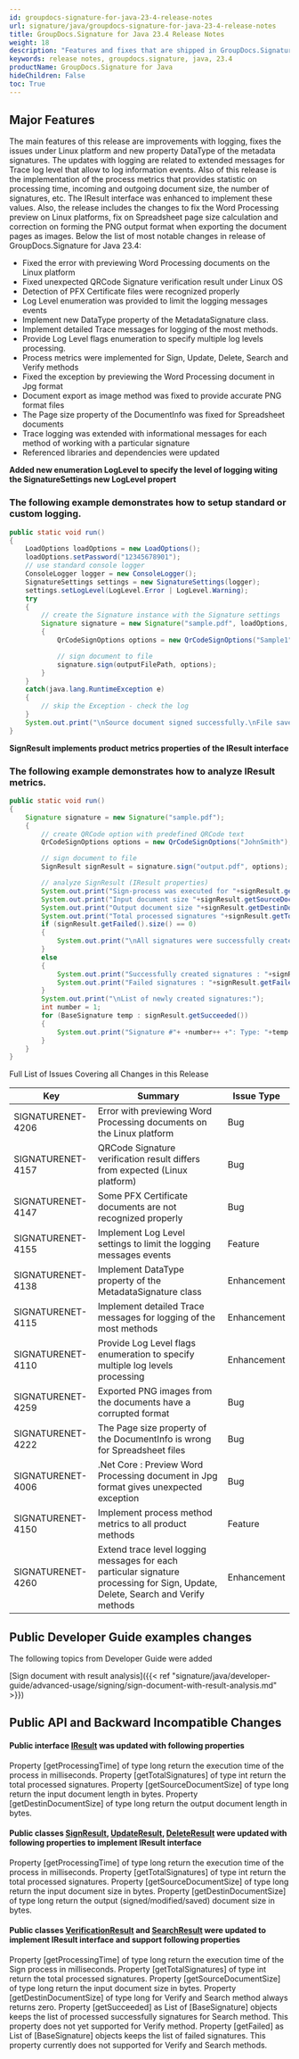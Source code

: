 ```yaml
---
id: groupdocs-signature-for-java-23-4-release-notes
url: signature/java/groupdocs-signature-for-java-23-4-release-notes
title: GroupDocs.Signature for Java 23.4 Release Notes
weight: 18
description: "Features and fixes that are shipped in GroupDocs.Signature for Java 23.4"
keywords: release notes, groupdocs.signature, java, 23.4
productName: GroupDocs.Signature for Java
hideChildren: False
toc: True
---
```


## Major Features

The main features of this release are improvements with logging, fixes the issues under Linux platform and new property DataType of the metadata signatures. The updates with logging are related to extended messages for Trace log level that allow to log information events. Also of this release is the implementation of the process metrics that provides statistic on processing time, incoming and outgoing document size, the number of signatures, etc. The IResult interface was enhanced to implement these values. Also, the release includes the changes to fix the Word Processing preview on Linux platforms, fix on Spreadsheet page size calculation and correction on forming the PNG output format when exporting the document pages as images. Below the list of most notable changes in release of GroupDocs.Signature for Java 23.4:

* Fixed the error with previewing Word Processing documents on the Linux platform
* Fixed unexpected QRCode Signature verification result under Linux OS
* Detection of PFX Certificate files were recognized properly
* Log Level enumeration was provided to limit the logging messages events
* Implement new DataType property of the MetadataSignature class.
* Implement detailed Trace messages for logging of the most methods.
* Provide Log Level flags enumeration to specify multiple log levels processing.
* Process metrics were implemented for Sign, Update, Delete, Search and Verify methods
* Fixed the exception by previewing the Word Processing document in Jpg format
* Document export as image method was fixed to provide accurate PNG format files
* The Page size property of the DocumentInfo was fixed for Spreadsheet documents
* Trace logging was extended with informational messages for each method of working with a particular signature
* Referenced libraries and dependencies were updated


**Added new enumeration LogLevel to specify the level of logging witing the SignatureSettings new LogLevel propert**

### The following example demonstrates how to setup standard or custom logging.

```java
public static void run()
{
    LoadOptions loadOptions = new LoadOptions();
    loadOptions.setPassword("12345678901");
    // use standard console logger
    ConsoleLogger logger = new ConsoleLogger();
    SignatureSettings settings = new SignatureSettings(logger);
    settings.setLogLevel(LogLevel.Error | LogLevel.Warning);
    try
    {
        // create the Signature instance with the Signature settings
        Signature signature = new Signature("sample.pdf", loadOptions, settings);
        {
            QrCodeSignOptions options = new QrCodeSignOptions("Sample1");

            // sign document to file
            signature.sign(outputFilePath, options);
        }
    }
    catch(java.lang.RuntimeException e)
    {
        // skip the Exception - check the log
    }
    System.out.print("\nSource document signed successfully.\nFile saved at "+  outputFilePath);
}
```


**SignResult implements product metrics properties of the IResult interface**

### The following example demonstrates how to analyze IResult metrics.

```java
public static void run()
{
    Signature signature = new Signature("sample.pdf");
    {
        // create QRCode option with predefined QRCode text
        QrCodeSignOptions options = new QrCodeSignOptions("JohnSmith");

        // sign document to file
        SignResult signResult = signature.sign("output.pdf", options);

        // analyze SignResult (IResult properties)
        System.out.print("Sign-process was executed for "+signResult.getProcessingTime()+" mls");
        System.out.print("Input document size "+signResult.getSourceDocumentSize()+" bytes");
        System.out.print("Output document size "+signResult.getDestinDocumentSize()+" bytes");
        System.out.print("Total processed signatures "+signResult.getTotalSignatures());
        if (signResult.getFailed().size() == 0)
        {
            System.out.print("\nAll signatures were successfully created!");
        }
        else
        {
            System.out.print("Successfully created signatures : "+signResult.getSucceeded().size());
            System.out.print("Failed signatures : "+signResult.getFailed().size());
        }
        System.out.print("\nList of newly created signatures:");
        int number = 1;
        for (BaseSignature temp : signResult.getSucceeded())
        {
            System.out.print("Signature #"+ +number++ +": Type: "+temp.getSignatureType()+" Id:"+temp.getSignatureId()+", Location: "+temp.getLeft()+"x"+temp.getTop()+". Size: "+temp.getWidth()+"x"+temp.getHeight());
        }
    }
}
```


Full List of Issues Covering all Changes in this Release

| Key | Summary | Issue Type |
| --- | --- | --- |
| SIGNATURENET-4206 | Error with previewing Word Processing documents on the Linux platform | Bug |
| SIGNATURENET-4157 | QRCode Signature verification result differs from expected (Linux platform) | Bug |
| SIGNATURENET-4147 | Some PFX Certificate documents are not recognized properly | Bug |
| SIGNATURENET-4155 | Implement Log Level settings to limit the logging messages events | Feature |
| SIGNATURENET-4138 | Implement DataType property of the MetadataSignature class | Enhancement |
| SIGNATURENET-4115 | Implement detailed Trace messages for logging of the most methods | Enhancement |
| SIGNATURENET-4110 | Provide Log Level flags enumeration to specify multiple log levels processing | Enhancement |
| SIGNATURENET-4259 | Exported PNG images from the documents have a corrupted format | Bug |
| SIGNATURENET-4222 | The Page size property of the DocumentInfo is wrong for Spreadsheet files | Bug |
| SIGNATURENET-4006 | .Net Core : Preview Word Processing document in Jpg format gives unexpected exception | Bug |
| SIGNATURENET-4150 | Implement process method metrics to all product methods | Feature |
| SIGNATURENET-4260 | Extend trace level logging messages for each particular signature processing for Sign, Update, Delete, Search and Verify methods | Enhancement |




## Public Developer Guide examples changes

The following topics from Developer Guide were added

[Sign document with result analysis]({{< ref "signature/java/developer-guide/advanced-usage/signing/sign-document-with-result-analysis.md" >}})


## Public API and Backward Incompatible Changes

#### Public interface [IResult](https://reference.groupdocs.com/signature/java/com.groupdocs.signature.domain/iresult/) was updated with following properties

Property [getProcessingTime] of type long return the execution time of the process in milliseconds.
Property [getTotalSignatures] of type int return the total processed signatures.
Property [getSourceDocumentSize] of type long return the input document length in bytes.
Property [getDestinDocumentSize] of type long return the output document length in bytes.

#### Public classes [SignResult](https://reference.groupdocs.com/signature/java/com.groupdocs.signature.domain/signresult/), [UpdateResult](https://reference.groupdocs.com/signature/java/com.groupdocs.signature.domain/updateresult/), [DeleteResult](https://reference.groupdocs.com/signature/java/com.groupdocs.signature.domain/deleteresult/) were updated with following properties to implement IResult interface

Property [getProcessingTime] of type long return the execution time of the process in milliseconds.
Property [getTotalSignatures] of type int return the total processed signatures.
Property [getSourceDocumentSize] of type long return the input document size in bytes.
Property [getDestinDocumentSize] of type long return the output (signed/modified/saved) document size in bytes.

#### Public classes [VerificationResult](https://reference.groupdocs.com/signature/java/com.groupdocs.signature.domain/verificationresult/) and [SearchResult](https://reference.groupdocs.com/signature/java/com.groupdocs.signature.domain/searchresult/) were updated to implement IResult interface and support following properties

Property [getProcessingTime] of type long return the execution time of the Sign process in milliseconds.
Property [getTotalSignatures] of type int return the total processed signatures.
Property [getSourceDocumentSize] of type long return the input document size in bytes.
Property [getDestinDocumentSize] of type long for Verify and Search method always returns zero.
Property [getSucceeded] as List of [BaseSignature] objects keeps the list of processed successfully signatures for Search method. This property does not yet supported for Verify method.
Property [getFailed] as List of [BaseSignature] objects keeps the list of failed signatures. This property currently does not supported for Verify and Search methods.

